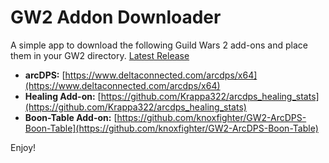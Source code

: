 # GW2 Addon Downloader

A simple app to download the following Guild Wars 2 add-ons and place them in your GW2 directory.
[Latest Release](https://github.com/theextendedname/arcDPS-Installer/releases/latest)

*   **arcDPS:** [https://www.deltaconnected.com/arcdps/x64](https://www.deltaconnected.com/arcdps/x64)
*   **Healing Add-on:** [https://github.com/Krappa322/arcdps_healing_stats](https://github.com/Krappa322/arcdps_healing_stats)
*   **Boon-Table Add-on:** [https://github.com/knoxfighter/GW2-ArcDPS-Boon-Table](https://github.com/knoxfighter/GW2-ArcDPS-Boon-Table)

Enjoy!
